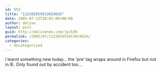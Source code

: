 ```yaml
---
id: 653
title: "112202655013024626"
date: 2005-07-22T20:01:00+00:00
author: deline
layout: post
guid: http://delineneo.com/?p=539
permalink: /2005/07/112202655013024626/
categories:
  - Uncategorized
---
```

I learnt something new today&#8230; the &#8216;pre&#8217; tag wraps around in Firefox but not in IE. Only found out by accident too&#8230;